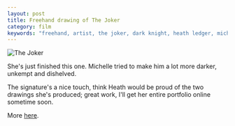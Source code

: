 ```yaml
---
layout: post
title: Freehand drawing of The Joker
category: film
keywords: "freehand, artist, the joker, dark knight, heath ledger, michelle clark, drawing, wacom pad"
---
```


![The Joker](http://farm4.static.flickr.com/3150/2715436750_d3063a6e4c.jpg)

She's just finished this one.  Michelle tried to make him a lot more darker, unkempt and dishelved.  

The signature's a nice touch, think Heath would be proud of the two drawings she's produced; great work, I'll get her entire portfolio online sometime soon.

More [here](http://www.flickr.com/photos/indieflickr/sets/72157603783319055/).
